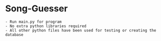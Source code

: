 # Song-Guesser
    - Run main.py for program
    - No extra python libraries required
    - All other python files have been used for testing or creating the database

